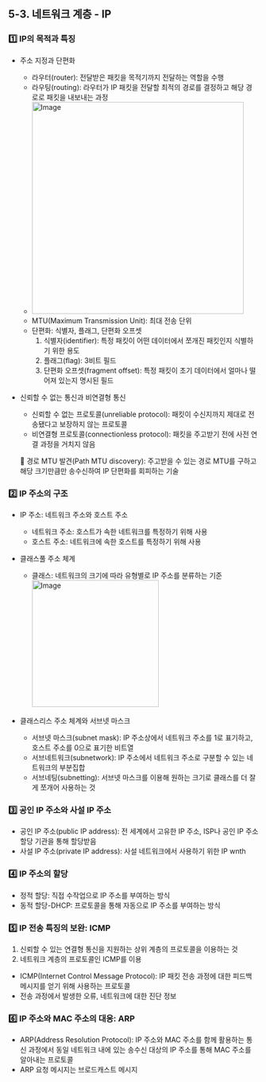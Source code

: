 ## 5-3. 네트워크 계층 - IP

### 1️⃣ IP의 목적과 특징

- 주소 지정과 단편화

  - 라우터(router): 전달받은 패킷을 목적기까지 전달하는 역할을 수행
  - 라우팅(routing): 라우터가 IP 패킷을 전달할 최적의 경로를 결정하고 해당 경로로 패킷을 내보내는 과정
  - <img width="426" alt="Image" src="https://github.com/user-attachments/assets/38b05c29-49b5-4bf3-8700-f87b96332a01" />
  - MTU(Maximum Transmission Unit): 최대 전송 단위
  - 단편화: 식별자, 플래그, 단편화 오프셋
    1. 식별자(identifier): 특정 패킷이 어떤 데이터에서 쪼개진 패킷인지 식별하기 위한 용도
    2. 플래그(flag): 3비트 필드
    3. 단편화 오프셋(fragment offset): 특정 패킷이 초기 데이터에서 얼마나 떨어져 있는지 명시된 필드

- 신뢰할 수 없는 통신과 비연결형 통신

  - 신뢰할 수 없는 프로토콜(unreliable protocol): 패킷이 수신지까지 제대로 전송됐다고 보장하지 않는 프로토콜
  - 비연결형 프로토콜(connectionless protocol): 패킷을 주고받기 전에 사전 연결 과정을 거치지 않음

  📍 경로 MTU 발견(Path MTU discovery): 주고받을 수 있는 경로 MTU를 구하고 해당 크기만큼만 송수신하여 IP 단편화를 회피하는 기술

### 2️⃣ IP 주소의 구조

- IP 주소: 네트워크 주소와 호스트 주소
  - 네트워크 주소: 호스트가 속한 네트워크를 특정하기 위해 사용
  - 호스트 주소: 네트워크에 속한 호스트를 특정하기 위해 사용
- 클래스풀 주소 체계

  - 클래스: 네트워크의 크기에 따라 유형별로 IP 주소를 분류하는 기준
    <img width="255" alt="Image" src="https://github.com/user-attachments/assets/1b141703-4d64-43a4-ba75-fa404c698fb2" />

- 클래스리스 주소 체계와 서브넷 마스크
  - 서브넷 마스크(subnet mask): IP 주소상에서 네트워크 주소를 1로 표기하고, 호스트 주소를 0으로 표기한 비트열
  - 서브네트워크(subnetwork): IP 주소에서 네트워크 주소로 구분할 수 있는 네트워크의 부분집합
  - 서브네팅(subnetting): 서브넷 마스크를 이용해 원하는 크기로 클래스를 더 잘게 쪼개어 사용하는 것

### 3️⃣ 공인 IP 주소와 사설 IP 주소

- 공인 IP 주소(public IP address): 전 세계에서 고유한 IP 주소, ISP나 공인 IP 주소 할당 기관을 통해 할당받음
- 사설 IP 주소(private IP address): 사설 네트워크에서 사용하기 위한 IP wnth

### 4️⃣ IP 주소의 할당

- 정적 할당: 직접 수작업으로 IP 주소를 부여하는 방식
- 동적 할당-DHCP: 프로토콜을 통해 자동으로 IP 주소를 부여하는 방식

### 5️⃣ IP 전송 특징의 보완: ICMP

1. 신뢰할 수 있는 연결형 통신을 지원하는 상위 계층의 프로토콜을 이용하는 것
2. 네트워크 계층의 프로토콜인 ICMP를 이용

- ICMP(Internet Control Message Protocol): IP 패킷 전송 과정에 대한 피드백 메시지를 얻기 위해 사용하는 프로토콜
- 전송 과정에서 발생한 오류, 네트워크에 대한 진단 정보

### 6️⃣ IP 주소와 MAC 주소의 대응: ARP

- ARP(Address Resolution Protocol): IP 주소와 MAC 주소를 함께 활용하는 통신 과정에서 동일 네트워크 내에 있는 송수신 대상의 IP 주소를 통해 MAC 주소를 알아내는 프로토콜
- ARP 요청 메시지는 브로드캐스트 메시지
